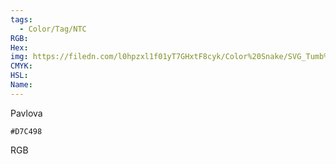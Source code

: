 ```yaml
---
tags:
  - Color/Tag/NTC
RGB:
Hex:
img: https://filedn.com/l0hpzxl1f01yT7GHxtF8cyk/Color%20Snake/SVG_Tumb%20Mass%20No%20Name/D7C498.svg
CMYK:
HSL:
Name:
---
```

Pavlova
```palette
#D7C498
```
RGB
